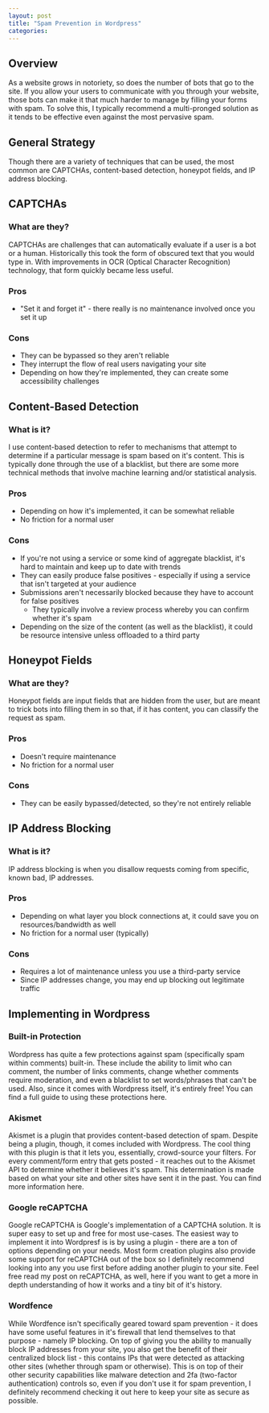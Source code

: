```yaml
---
layout: post
title: "Spam Prevention in Wordpress"
categories:
---
```


## Overview

As a website grows in notoriety, so does the number of bots that go to the
site. If you allow your users to communicate with you through your website,
those bots can make it that much harder to manage by filling your forms with
spam. To solve this, I typically recommend a multi-pronged solution as it tends
to be effective even against the most pervasive spam.

## General Strategy

Though there are a variety of techniques that can be used, the most common are
CAPTCHAs, content-based detection, honeypot fields, and IP address blocking.

## CAPTCHAs

### What are they?

CAPTCHAs are challenges that can automatically evaluate if a user is a bot or a
human. Historically this took the form of obscured text that you would type in.
With improvements in OCR (Optical Character Recognition) technology, that form
quickly became less useful.

### Pros

- "Set it and forget it" - there really is no maintenance involved once you set
  it up

### Cons

- They can be bypassed so they aren't reliable
- They interrupt the flow of real users navigating your site
- Depending on how they're implemented, they can create some accessibility
  challenges

## Content-Based Detection

### What is it?

I use content-based detection to refer to mechanisms that attempt to determine
if a particular message is spam based on it's content. This is typically done
through the use of a blacklist, but there are some more technical methods
that involve machine learning and/or statistical analysis.

### Pros

- Depending on how it's implemented, it can be somewhat reliable
- No friction for a normal user

### Cons

- If you're not using a service or some kind of aggregate blacklist, it's hard
  to maintain and keep up to date with trends
- They can easily produce false positives - especially if using a service that
  isn't targeted at your audience
- Submissions aren't necessarily blocked because they have to account for false
  positives
    - They typically involve a review process whereby you can confirm whether
      it's spam
- Depending on the size of the content (as well as the blacklist), it could be
  resource intensive unless offloaded to a third party

## Honeypot Fields

### What are they?

Honeypot fields are input fields that are hidden from the user, but are meant
to trick bots into filling them in so that, if it has content, you can classify
the request as spam.

### Pros

- Doesn't require maintenance
- No friction for a normal user

### Cons

- They can be easily bypassed/detected, so they're not entirely reliable

## IP Address Blocking

### What is it?

IP address blocking is when you disallow requests coming from specific, known
bad, IP addresses.

### Pros

- Depending on what layer you block connections at, it could save you on
  resources/bandwidth as well
- No friction for a normal user (typically)

### Cons

- Requires a lot of maintenance unless you use a third-party service
- Since IP addresses change, you may end up blocking out legitimate traffic

## Implementing in Wordpress

### Built-in Protection

Wordpress has quite a few protections against spam (specifically spam within
comments) built-in.  These include the ability to limit who can comment, the
number of links comments, change whether comments require moderation, and even
a blacklist to set words/phrases that can't be used.  Also, since it comes with
Wordpress itself, it's entirely free!  You can find a full guide to using these
protections here.

### Akismet

Akismet is a plugin that provides content-based detection of spam.  Despite
being a plugin, though, it comes included with Wordpress.  The cool thing with
this plugin is that it lets you, essentially, crowd-source your filters.  For
every comment/form entry that gets posted - it reaches out to the Akismet API
to determine whether it believes it's spam.  This determination is made based
on what your site and other sites have sent it in the past.  You can find more
information here.

### Google reCAPTCHA

Google reCAPTCHA is Google's implementation of a CAPTCHA solution.  It is super
easy to set up and free for most use-cases.  The easiest way to implement it
into Wordpresf is is by using a plugin - there are a ton of options depending
on your needs.  Most form creation plugins also provide some support for
reCAPTCHA out of the box so I definitely recommend looking into any you use
first before adding another plugin to your site.  Feel free read my post on
reCAPTCHA, as well, here if you want to get a more in depth understanding of
how it works and a tiny bit of it's history.

### Wordfence

While Wordfence isn't specifically geared toward spam prevention - it does have
some useful features in it's firewall that lend themselves to that purpose -
namely IP blocking. On top of giving you the ability to manually block IP
addresses from your site, you also get the benefit of their centralized block
list - this contains IPs that were detected as attacking other sites (whether
through spam or otherwise). This is on top of their other security capabilities
like malware detection and 2fa (two-factor authentication) controls so, even if
you don't use it for spam prevention, I definitely recommend checking it out
here to keep your site as secure as possible.
